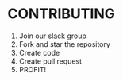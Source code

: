 # CONTRIBUTING

1. Join our slack group
2. Fork and star the repository
3. Create code
4. Create pull request
5. PROFIT!
